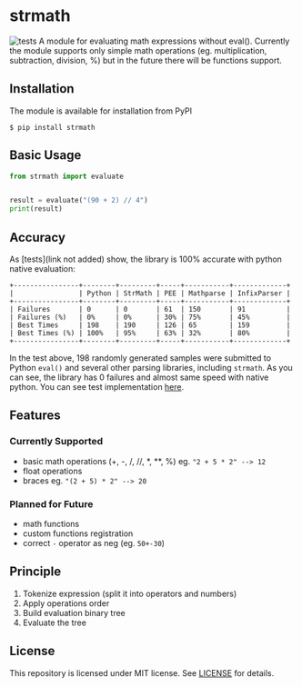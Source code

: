 # strmath

![tests](https://github.com/Exenifix/strmath/actions/workflows/test.yml/badge.svg)
A module for evaluating math expressions without eval(). Currently the module supports only simple math operations (eg.
multiplication, subtraction, division, %) but in the future there will be functions support.

## Installation
The module is available for installation from PyPI
```shell
$ pip install strmath
```

## Basic Usage
```python
from strmath import evaluate


result = evaluate("(90 + 2) // 4")
print(result)
```

## Accuracy
As [tests](link not added) <!-- TODO add link --> show, the library is 100% accurate with python native evaluation:
```
+----------------+--------+---------+-----+-----------+-------------+
|                | Python | StrMath | PEE | Mathparse | InfixParser |
+----------------+--------+---------+-----+-----------+-------------+
| Failures       | 0      | 0       | 61  | 150       | 91          |
| Failures (%)   | 0%     | 0%      | 30% | 75%       | 45%         |
| Best Times     | 198    | 190     | 126 | 65        | 159         |
| Best Times (%) | 100%   | 95%     | 63% | 32%       | 80%         |
+----------------+--------+---------+-----+-----------+-------------+
```
In the test above, 198 randomly generated samples were submitted to Python `eval()` and several other parsing libraries, including `strmath`. 
As you can see, the library has 0 failures and almost same speed with native python. You can see test implementation [here](tests/test_expressions.py).

## Features
### Currently Supported
- basic math operations (+, -, /, //, *, **, %) eg. `"2 + 5 * 2" --> 12`
- float operations
- braces eg. `"(2 + 5) * 2" --> 20`

### Planned for Future
- math functions
- custom functions registration
- correct `-` operator as neg (eg. `50+-30`)

## Principle
1. Tokenize expression (split it into operators and numbers)
2. Apply operations order
3. Build evaluation binary tree
4. Evaluate the tree

## License
This repository is licensed under MIT license. See [LICENSE](LICENSE) for details.
